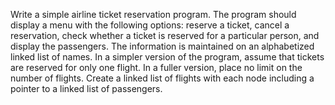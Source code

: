 Write a simple airline ticket reservation program. The program should display a
menu with the following options: reserve a ticket, cancel a reservation, check
whether a ticket is reserved for a particular person, and display the passengers.
The information is maintained on an alphabetized linked list of names. In a
simpler version of the program, assume that tickets are reserved for only one
flight. In a fuller version, place no limit on the number of flights. Create a linked
list of flights with each node including a pointer to a linked list of passengers. 
